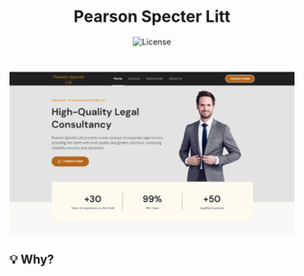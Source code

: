 <h1 align="center">
    Pearson Specter Litt
</h1>

<p align="center">
    <img src="https://img.shields.io/static/v1?label=license&message=MIT&color=b56617&labelColor=000000" alt="License">
</p>

<br>

<p align="center">
  <img alt="Project home image" src=".github/home.png" width="900rem">
</p>

## 💡 Why?
